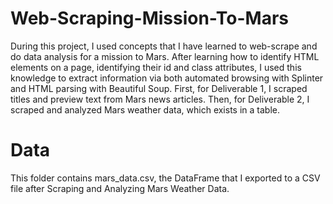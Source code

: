 # Web-Scraping-Mission-To-Mars

During this project, I used concepts that I have learned to web-scrape and do data analysis for a mission to Mars. After learning how to identify HTML elements on a page, identifying their id and class attributes, I used this knowledge to extract information via both automated browsing with Splinter and HTML parsing with Beautiful Soup. First, for Deliverable 1, I scraped titles and preview text from Mars news articles. Then, for Deliverable 2, I scraped and analyzed Mars weather data, which exists in a table.

# Data

This folder contains mars_data.csv, the DataFrame that I exported to a CSV file after Scraping and Analyzing Mars Weather Data.
